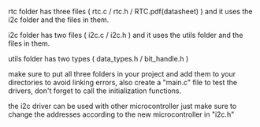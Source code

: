 rtc folder has three files ( rtc.c / rtc.h / RTC.pdf(datasheet) ) and it uses the i2c folder and the files in them.

i2c folder has two files ( i2c.c / i2c.h ) and it uses the utils folder and the files in them.

utils folder has two types ( data_types.h / bit_handle.h )

make sure to put all three folders in your project and add them to your directories to avoid linking errors, also create a "main.c" file to test the drivers, don't forget to call the initialization functions.

the i2c driver can be used with other microcontroller just make sure to change the addresses according to the new microcontroller in "i2c.h"
